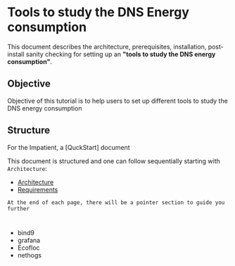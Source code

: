 # Tools to study the DNS Energy consumption

This document describes the architecture, prerequisites, installation, post-install sanity checking for setting up an **"tools to study the DNS energy consumption"**. 

## Objective 
Objective of this tutorial is to help users to set up different tools to study the DNS energy consumption

## Structure

For the Impatient, a [QuckStart] document 

This document is structured and one can follow sequentially starting with ``` Architecture ```:

 * [Architecture]
 * [Requirements]
 
 ``` At the end of each page, there will be a pointer section to guide you further ```

# 

- bind9
- grafana
- Ecofloc
- nethogs

[Architecture]: https://github.com/afnic/EcoDNS/blob/master/Architecture.md
[QuickStart]: https://github.com/afnic/EcoDNS/blob/master/QuickStart.md
[Requirements]: https://github.com/afnic/EcoDNS/blob/master/requirements.md
